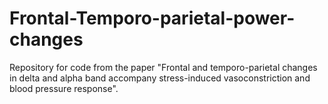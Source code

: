 # Frontal-Temporo-parietal-power-changes
Repository for code from the paper "Frontal and temporo-parietal  changes in delta and alpha band accompany stress-induced vasoconstriction and blood pressure response".
